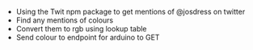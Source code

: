 * Using the Twit npm package to get mentions of @josdress on twitter
* Find any mentions of colours
* Convert them to rgb using lookup table
* Send colour to endpoint for arduino to GET
